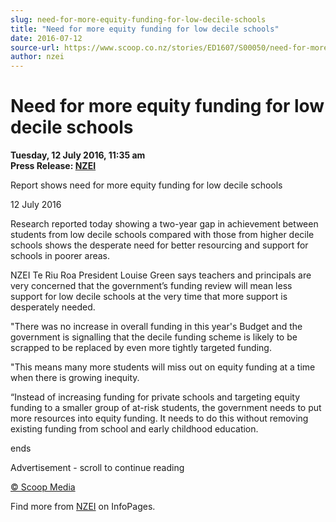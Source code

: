 ```yaml
---
slug: need-for-more-equity-funding-for-low-decile-schools
title: "Need for more equity funding for low decile schools"
date: 2016-07-12
source-url: https://www.scoop.co.nz/stories/ED1607/S00050/need-for-more-equity-funding-for-low-decile-schools.htm
author: nzei
---
```

Need for more equity funding for low decile schools
===================================================

**Tuesday, 12 July 2016, 11:35 am**  
**Press Release: [NZEI](https://info.scoop.co.nz/NZEI)**

  
Report shows need for more equity funding for low decile schools

12 July 2016

  
Research reported today showing a two-year gap in achievement between students from low decile schools compared with those from higher decile schools shows the desperate need for better resourcing and support for schools in poorer areas.

NZEI Te Riu Roa President Louise Green says teachers and principals are very concerned that the government’s funding review will mean less support for low decile schools at the very time that more support is desperately needed.

"There was no increase in overall funding in this year's Budget and the government is signalling that the decile funding scheme is likely to be scrapped to be replaced by even more tightly targeted funding.

"This means many more students will miss out on equity funding at a time when there is growing inequity.

“Instead of increasing funding for private schools and targeting equity funding to a smaller group of at-risk students, the government needs to put more resources into equity funding. It needs to do this without removing existing funding from school and early childhood education.

ends

Advertisement - scroll to continue reading





[© Scoop Media](http://www.scoop.co.nz/about/terms.html)

Find more from [NZEI](https://info.scoop.co.nz/NZEI) on InfoPages.